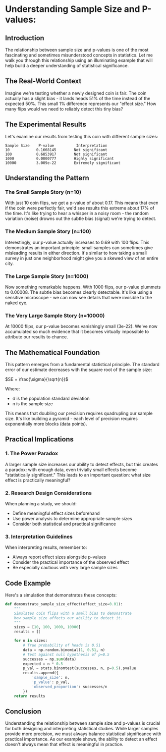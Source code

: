 # Understanding Sample Size and P-values:

## Introduction

The relationship between sample size and p-values is one of the most fascinating and sometimes misunderstood concepts in statistics. Let me walk you through this relationship using an illuminating example that will help build a deeper understanding of statistical significance.

## The Real-World Context

Imagine we're testing whether a newly designed coin is fair. The coin actually has a slight bias - it lands heads 51% of the time instead of the expected 50%. This small 1% difference represents our "effect size." How many flips would we need to reliably detect this tiny bias?

## The Experimental Results

Let's examine our results from testing this coin with different sample sizes:

```
Sample Size    P-value          Interpretation
10            0.1668145        Not significant
100           0.6853917        Not significant
1000          0.0000777        Highly significant
10000         3.009e-22        Extremely significant
```

## Understanding the Pattern

### The Small Sample Story (n=10)

With just 10 coin flips, we get a p-value of about 0.17. This means that even if the coin were perfectly fair, we'd see results this extreme about 17% of the time. It's like trying to hear a whisper in a noisy room - the random variation (noise) drowns out the subtle bias (signal) we're trying to detect.

### The Medium Sample Story (n=100)

Interestingly, our p-value actually increases to 0.69 with 100 flips. This demonstrates an important principle: small samples can sometimes give misleading results in either direction. It's similar to how taking a small survey in just one neighborhood might give you a skewed view of an entire city.

### The Large Sample Story (n=1000)

Now something remarkable happens. With 1000 flips, our p-value plummets to 0.00008. The subtle bias becomes clearly detectable. It's like using a sensitive microscope - we can now see details that were invisible to the naked eye.

### The Very Large Sample Story (n=10000)

At 10000 flips, our p-value becomes vanishingly small (3e-22). We've now accumulated so much evidence that it becomes virtually impossible to attribute our results to chance.

## The Mathematical Foundation

This pattern emerges from a fundamental statistical principle. The standard error of our estimate decreases with the square root of the sample size:

$SE = \frac{\sigma}{\sqrt{n}}$

Where:

- σ is the population standard deviation
- n is the sample size

This means that doubling our precision requires quadrupling our sample size. It's like building a pyramid - each level of precision requires exponentially more blocks (data points).

## Practical Implications

### 1. The Power Paradox

A larger sample size increases our ability to detect effects, but this creates a paradox: with enough data, even trivially small effects become "statistically significant." This leads to an important question: what size effect is practically meaningful?

### 2. Research Design Considerations

When planning a study, we should:

- Define meaningful effect sizes beforehand
- Use power analysis to determine appropriate sample sizes
- Consider both statistical and practical significance

### 3. Interpretation Guidelines

When interpreting results, remember to:

- Always report effect sizes alongside p-values
- Consider the practical importance of the observed effect
- Be especially cautious with very large sample sizes

## Code Example

Here's a simulation that demonstrates these concepts:

```python
def demonstrate_sample_size_effect(effect_size=0.01):
    """
    Simulates coin flips with a small bias to demonstrate
    how sample size affects our ability to detect it.
    """
    sizes = [10, 100, 1000, 10000]
    results = []

    for n in sizes:
        # True probability of heads is 0.51
        data = np.random.binomial(1, 0.51, n)
        # Test against null hypothesis of p=0.5
        successes = np.sum(data)
        expected = n * 0.5
        p_val = stats.binomtest(successes, n, p=0.5).pvalue
        results.append({
            'sample_size': n,
            'p_value': p_val,
            'observed_proportion': successes/n
        })
    return results
```

## Conclusion

Understanding the relationship between sample size and p-values is crucial for both designing and interpreting statistical studies. While larger samples provide more precision, we must always balance statistical significance with practical importance. As our example shows, the ability to detect an effect doesn't always mean that effect is meaningful in practice.
